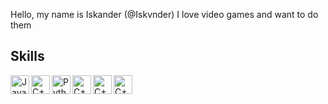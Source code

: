 Hello, my name is Iskander (@Iskvnder)
I love video games and want to do them

## Skills
<img align="left" alt="Java" width="30px" src="https://cdn-icons-png.flaticon.com/512/152/152760.png" />

<img align="left" alt="C++" width="30px" src="https://img.icons8.com/ios-filled/500/c-plus-plus-logo.png" />

<img align="left" alt="Python" width="30px" src="https://upload.wikimedia.org/wikipedia/commons/thumb/d/d3/Python_icon_%28black_and_white%29.svg/2048px-Python_icon_%28black_and_white%29.svg.png" />

<img align="left" alt="C++" width="30px" src="https://cdn.iconscout.com/icon/free/png-256/unreal-engine-2749375-2284765.png" />

<img align="left" alt="C++" width="30px" src="https://icon-library.com/images/unity-icon/unity-icon-1.jpg" />

<img align="left" alt="C++" width="30px" src="https://img.icons8.com/material/480/autodesk-maya.png" />



[youtube]: https://www.youtube.com/channel/UCrtvnlbEhhjLexI_wuO5Xvg
